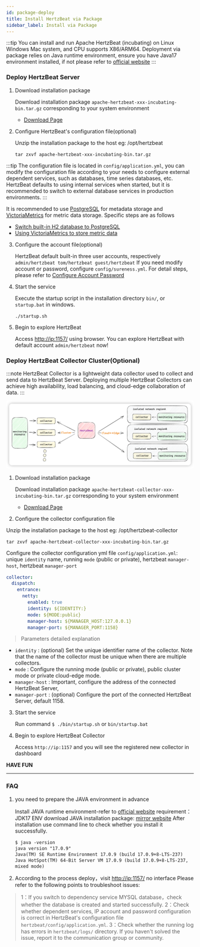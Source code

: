 ```yaml
---
id: package-deploy  
title: Install HertzBeat via Package 
sidebar_label: Install via Package
---
```


:::tip
You can install and run Apache HertzBeat (incubating) on Linux Windows Mac system, and CPU supports X86/ARM64.
Deployment via package relies on Java runtime environment, ensure you have Java17 environment installed, if not please refer to [official website](http://www.oracle.com/technetwork/java/javase/downloads/index.html)
:::

### Deploy HertzBeat Server

1. Download installation package

   Download installation package `apache-hertzbeat-xxx-incubating-bin.tar.gz` corresponding to your system environment
   - [Download Page](/docs/download)

2. Configure HertzBeat's configuration file(optional)

   Unzip the installation package to the host eg: /opt/hertzbeat

   ```
   tar zxvf apache-hertzbeat-xxx-incubating-bin.tar.gz
   ```

:::tip
The configuration file is located in `config/application.yml`, you can modify the configuration file according to your needs to configure external dependent services, such as databases, time series databases, etc.
HertzBeat defaults to using internal services when started, but it is recommended to switch to external database services in production environments.
:::

It is recommended to use [PostgreSQL](postgresql-change) for metadata storage and [VictoriaMetrics](victoria-metrics-init) for metric data storage. Specific steps are as follows

- [Switch built-in H2 database to PostgreSQL](postgresql-change)
- [Using VictoriaMetrics to store metric data](victoria-metrics-init)

3. Configure the account file(optional)

   HertzBeat default built-in three user accounts, respectively `admin/hertzbeat tom/hertzbeat guest/hertzbeat`
   If you need modify account or password, configure `config/sureness.yml`.
   For detail steps, please refer to [Configure Account Password](account-modify)

4. Start the service

   Execute the startup script in the installation directory `bin/`, or `startup.bat` in windows.

   ```
   ./startup.sh 
   ```

5. Begin to explore HertzBeat

   Access <http://ip:1157/> using browser. You can explore HertzBeat with default account `admin/hertzbeat` now!

### Deploy HertzBeat Collector Cluster(Optional)

:::note
HertzBeat Collector is a lightweight data collector used to collect and send data to HertzBeat Server.
Deploying multiple HertzBeat Collectors can achieve high availability, load balancing, and cloud-edge collaboration of data.
:::

![hertzbeat](/img/docs/cluster-arch.png)

1. Download installation package

   Download installation package `apache-hertzbeat-collector-xxx-incubating-bin.tar.gz` corresponding to your system environment
   - [Download Page](/docs/download)

2. Configure the collector configuration file

Unzip the installation package to the host eg: /opt/hertzbeat-collector

```
tar zxvf apache-hertzbeat-collector-xxx-incubating-bin.tar.gz
```

Configure the collector configuration yml file `config/application.yml`: unique `identity` name, running `mode` (public or private), hertzbeat `manager-host`, hertzbeat `manager-port`

```yaml
collector:
  dispatch:
    entrance:
      netty:
        enabled: true
        identity: ${IDENTITY:}
        mode: ${MODE:public}
        manager-host: ${MANAGER_HOST:127.0.0.1}
        manager-port: ${MANAGER_PORT:1158}
```

> Parameters detailed explanation

- `identity` : (optional) Set the unique identifier name of the collector. Note that the name of the collector must be unique when there are multiple collectors.
- `mode` : Configure the running mode (public or private), public cluster mode or private cloud-edge mode.
- `manager-host` : Important, configure the address of the connected HertzBeat Server,
- `manager-port` : (optional) Configure the port of the connected HertzBeat Server, default 1158.

3. Start the service

   Run command `$ ./bin/startup.sh` or `bin/startup.bat`

4. Begin to explore HertzBeat Collector

   Access `http://ip:1157` and you will see the registered new collector in dashboard

**HAVE FUN**

----

### FAQ

1. you need to prepare the JAVA environment in advance

   Install JAVA runtime environment-refer to [official website](http://www.oracle.com/technetwork/java/javase/downloads/index.html)
   requirement：JDK17 ENV
   download JAVA installation package: [mirror website](https://repo.huaweicloud.com/java/jdk/)
   After installation use command line to check whether you install it successfully.

   ```
   $ java -version
   java version "17.0.9"
   Java(TM) SE Runtime Environment 17.0.9 (build 17.0.9+8-LTS-237)
   Java HotSpot(TM) 64-Bit Server VM 17.0.9 (build 17.0.9+8-LTS-237, mixed mode)

   ```

2. According to the process deploy，visit <http://ip:1157/> no interface
   Please refer to the following points to troubleshoot issues:

> 1：If you switch to dependency service MYSQL database，check whether the database is created and started successfully.
> 2：Check whether dependent services, IP account and password configuration is correct in HertzBeat's configuration file `hertzbeat/config/application.yml`.
> 3：Check whether the running log has errors in `hertzbeat/logs/` directory. If you haven't solved the issue, report it to the communication group or community.
